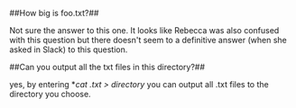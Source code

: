##How big is foo.txt?##

Not sure the answer to this one. It looks like Rebecca was also confused with this question but there doesn't seem to
a definitive answer (when she asked in Slack) to this question.

##Can you output all the txt files in this directory?##

yes, by entering **cat *.txt > directory** you can output all .txt files to the directory you choose. 
